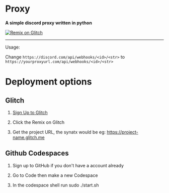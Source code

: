 # Proxy

**A simple discord proxy written in python**

[![Remix on Glitch](https://cdn.glitch.com/2703baf2-b643-4da7-ab91-7ee2a2d00b5b%2Fremix-button-v2.svg)](https://glitch.com/edit/#!/remix/noble-determined-coat)


------------

Usage:

Change `https://discord.com/api/webhooks/<id>/<str>` to `https://yourproxyurl.com/api/webhooks/<id>/<str>`

# Deployment options

## Glitch
1. [Sign Up to Glitch](https://glitch.com/signin)

2. Click the Remix on Glitch

3. Get the project URL, the synatx would be eg: https://project-name.glitch.me

## Github Codespaces

1. Sign up to GitHub if you don't have a account already

2.  Go to Code then make a new Codespace

3.  In the codespace shell run sudo  ./start.sh






